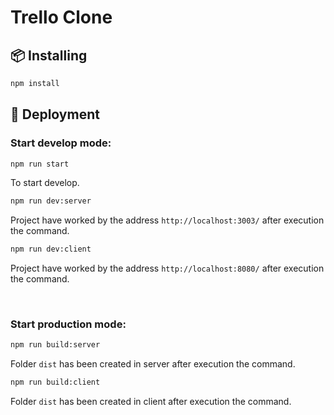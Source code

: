 # Trello Clone

## 📦 Installing

```bash
npm install
```

## 🔨 Deployment
### Start develop mode:
```bash
npm run start
```
To start develop.

```bash
npm run dev:server
```
Project have worked by the address ```http://localhost:3003/``` after execution the command.

```bash
npm run dev:client
```
Project have worked by the address ```http://localhost:8080/``` after execution the command.

<br>

### Start production mode:
```bash
npm run build:server
```
Folder ```dist``` has been created in server after execution the command.

```bash
npm run build:client
```
Folder ```dist``` has been created in client after execution the command.
